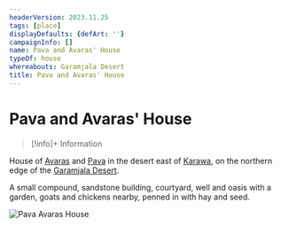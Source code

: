 ```yaml
---
headerVersion: 2023.11.25
tags: [place]
displayDefaults: {defArt: ''}
campaignInfo: []
name: Pava and Avaras' House
typeOf: house
whereabouts: Garamjala Desert
title: Pava and Avaras' House
---
```

# Pava and Avaras' House
>[!info]+ Information
> 
>> 

House of [Avaras](<../../../people/dunmari/avaras.md>) and [Pava](<../../../people/dunmari/pava.md>) in the desert east of [Karawa](<../realms/dunmar/eastern-dunmar/karawa.md>), on the northern edge of the [Garamjala Desert](<../garamjala-plateau/garamjala-desert.md>).

A small compound, sandstone building, courtyard, well and oasis with a garden, goats and chickens nearby, penned in with hay and seed.

![Pava Avaras House](../../../assets/pava-avaras-house.png)